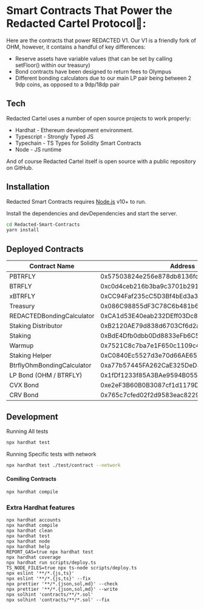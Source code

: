 #  Smart Contracts That Power the Redacted Cartel Protocol🦋:

Here are the contracts that power REDACTED V1. Our V1 is a friendly fork of OHM, however, it contains a handful of key differences:
- Reserve assets have variable values (that can be set by calling setFloor() within our treasury)
- Bond contracts have been designed to return fees to Olympus
- Different bonding calculators due to our main LP pair being between 2 9dp coins, as opposed to a 9dp/18dp pair

## Tech

Redacted Cartel  uses a number of open source projects to work properly:

- Hardhat - Ethereum development environment.
- Typescript - Strongly Typed JS
- Typechain - TS Types for Solidity Smart Contracts
- Node - JS runtime


And of course Redacted Cartel itself is open source with a public repository on GitHub.

## Installation

Redacted Smart Contracts requires [Node.js](https://nodejs.org/) v10+ to run.

Install the dependencies and devDependencies and start the server.

```sh
cd Redacted-Smart-Contracts
yarn install
```


## Deployed Contracts



| Contract Name | Address |
| ------ | ------ |
| PBTRFLY | 0x57503824e256e878db8136fde66f155c49e362df |
| BTRFLY | 0xc0d4ceb216b3ba9c3701b291766fdcba977cec3a |
| xBTRFLY | 0xCC94Faf235cC5D3Bf4bEd3a30db5984306c86aBC |
| Treasury | 0x086C98855dF3C78C6b481b6e1D47BeF42E9aC36B |
| REDACTEDBondingCalculator | 0xCA1d53E40eab232DEff03Dc824410100BcCCF2bC |
|Staking Distributor|0xB2120AE79d838d6703Cf6d2ac5cC68b5DB10683F |
| Staking | 0xBdE4Dfb0dbb0Dd8833eFb6C5BD0Ce048C852C487 |
| Warmup | 0x7521C8c7ba7e1F650c1109c40876C5Dd52f5614c |
| Staking Helper | 0xC0840Ec5527d3e70d66AE6575642916F3Fd18aDf |
| BtrflyOhmBondingCalculator | 0xa77b57445FA262CaE325DeD434Df89302c93f59A|
| LP Bond (OHM / BTRFLY) | 0x1fDf1233f85A3BAe9594B0558e4EC8Febe8c6720|
| CVX Bond | 0xe2eF3B60B0B3087cf1d1179D899a7cD7a11a9fCa|
| CRV Bond | 0x765c7cfed02f2d9583eac8229930f3650af42c77|


## Development
Running All tests
```sh
npx hardhat test
```

Running Specific tests with network
```sh
npx hardhat test ./test/contract --network
```
#### Comiling Contracts 
```sh
npx hardhat compile
```

### Extra Hardhat features 
```shell
npx hardhat accounts
npx hardhat compile
npx hardhat clean
npx hardhat test
npx hardhat node
npx hardhat help
REPORT_GAS=true npx hardhat test
npx hardhat coverage
npx hardhat run scripts/deploy.ts
TS_NODE_FILES=true npx ts-node scripts/deploy.ts
npx eslint '**/*.{js,ts}'
npx eslint '**/*.{js,ts}' --fix
npx prettier '**/*.{json,sol,md}' --check
npx prettier '**/*.{json,sol,md}' --write
npx solhint 'contracts/**/*.sol'
npx solhint 'contracts/**/*.sol' --fix
```
[//]: # 
   [node.js]: <http://nodejs.org>

